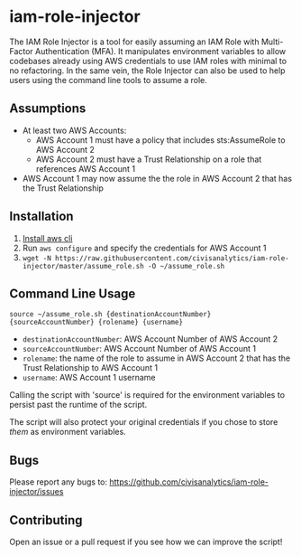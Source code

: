 # iam-role-injector

The IAM Role Injector is a tool for easily assuming an IAM Role with
Multi-Factor Authentication (MFA). It manipulates environment variables
to allow codebases already using AWS credentials to use IAM roles with minimal to no
refactoring. In the same vein, the Role Injector can also be used to help users using the
command line tools to assume a role.

## Assumptions

 - At least two AWS Accounts:
   - AWS Account 1 must have a policy that includes sts:AssumeRole to AWS Account 2
   - AWS Account 2 must have a Trust Relationship on a role that references AWS Account 1
 - AWS Account 1 may now assume the the role in AWS Account 2 that has the Trust Relationship

## Installation

1. [Install aws cli](http://docs.aws.amazon.com/cli/latest/userguide/installing.html)
2. Run `aws configure` and specify the credentials for AWS Account 1
3. `wget -N https://raw.githubusercontent.com/civisanalytics/iam-role-injector/master/assume_role.sh -O ~/assume_role.sh`

## Command Line Usage

```
source ~/assume_role.sh {destinationAccountNumber} {sourceAccountNumber} {rolename} {username}
```

 - `destinationAccountNumber`: AWS Account Number of AWS Account 2
 - `sourceAccountNumber`: AWS Account Number of AWS Account 1
 - `rolename`: the name of the role to assume in AWS Account 2 that has the Trust Relationship to AWS Account 1
 - `username`: AWS Account 1 username

Calling the script with 'source' is required for the
environment variables to persist past the runtime of the script.

The script will also protect your original credentials if you chose to
store *them* as environment variables.

## Bugs

Please report any bugs to:
https://github.com/civisanalytics/iam-role-injector/issues

## Contributing

Open an issue or a pull request if you see how we can improve the
script!


